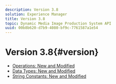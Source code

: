 ```yaml
---
description: Version 3.8
solution: Experience Manager
title: Version 3.8
topic: Dynamic Media Image Production System API
uuid: 00b8b620-d7b9-4080-bf9c-7761587a1e54
---
```


# Version 3.8{#version}

* [Operations: New and Modified](r-3-8-operations.md)
* [Data Types: New and Modified](r-3-8-types.md)
* [String Constants: New and Modified](r-3-8-string-constants.md)
